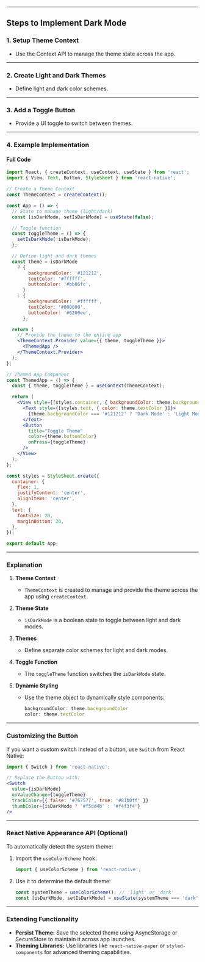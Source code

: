

---

## **Steps to Implement Dark Mode**

### 1. **Setup Theme Context**
- Use the Context API to manage the theme state across the app.

---

### 2. **Create Light and Dark Themes**
- Define light and dark color schemes.

---

### 3. **Add a Toggle Button**
- Provide a UI toggle to switch between themes.

---

### 4. **Example Implementation**

#### **Full Code**

```jsx
import React, { createContext, useContext, useState } from 'react';
import { View, Text, Button, StyleSheet } from 'react-native';

// Create a Theme Context
const ThemeContext = createContext();

const App = () => {
  // State to manage theme (light/dark)
  const [isDarkMode, setIsDarkMode] = useState(false);

  // Toggle function
  const toggleTheme = () => {
    setIsDarkMode(!isDarkMode);
  };

  // Define light and dark themes
  const theme = isDarkMode
    ? {
        backgroundColor: '#121212',
        textColor: '#ffffff',
        buttonColor: '#bb86fc',
      }
    : {
        backgroundColor: '#ffffff',
        textColor: '#000000',
        buttonColor: '#6200ee',
      };

  return (
    // Provide the theme to the entire app
    <ThemeContext.Provider value={{ theme, toggleTheme }}>
      <ThemedApp />
    </ThemeContext.Provider>
  );
};

// Themed App Component
const ThemedApp = () => {
  const { theme, toggleTheme } = useContext(ThemeContext);

  return (
    <View style={[styles.container, { backgroundColor: theme.backgroundColor }]}>
      <Text style={[styles.text, { color: theme.textColor }]}>
        {theme.backgroundColor === '#121212' ? 'Dark Mode' : 'Light Mode'}
      </Text>
      <Button
        title="Toggle Theme"
        color={theme.buttonColor}
        onPress={toggleTheme}
      />
    </View>
  );
};

const styles = StyleSheet.create({
  container: {
    flex: 1,
    justifyContent: 'center',
    alignItems: 'center',
  },
  text: {
    fontSize: 20,
    marginBottom: 20,
  },
});

export default App;
```

---

### **Explanation**

1. **Theme Context**
   - `ThemeContext` is created to manage and provide the theme across the app using `createContext`.

2. **Theme State**
   - `isDarkMode` is a boolean state to toggle between light and dark modes.

3. **Themes**
   - Define separate color schemes for light and dark modes.

4. **Toggle Function**
   - The `toggleTheme` function switches the `isDarkMode` state.

5. **Dynamic Styling**
   - Use the theme object to dynamically style components:
     ```javascript
     backgroundColor: theme.backgroundColor
     color: theme.textColor
     ```

---

### **Customizing the Button**
If you want a custom switch instead of a button, use `Switch` from React Native:
```jsx
import { Switch } from 'react-native';

// Replace the Button with:
<Switch
  value={isDarkMode}
  onValueChange={toggleTheme}
  trackColor={{ false: '#767577', true: '#81b0ff' }}
  thumbColor={isDarkMode ? '#f5dd4b' : '#f4f3f4'}
/>
```

---

### **React Native Appearance API (Optional)**
To automatically detect the system theme:
1. Import the `useColorScheme` hook:
   ```javascript
   import { useColorScheme } from 'react-native';
   ```
2. Use it to determine the default theme:
   ```javascript
   const systemTheme = useColorScheme(); // 'light' or 'dark'
   const [isDarkMode, setIsDarkMode] = useState(systemTheme === 'dark');
   ```

---

### **Extending Functionality**
- **Persist Theme:** Save the selected theme using AsyncStorage or SecureStore to maintain it across app launches.
- **Theming Libraries:** Use libraries like `react-native-paper` or `styled-components` for advanced theming capabilities.
